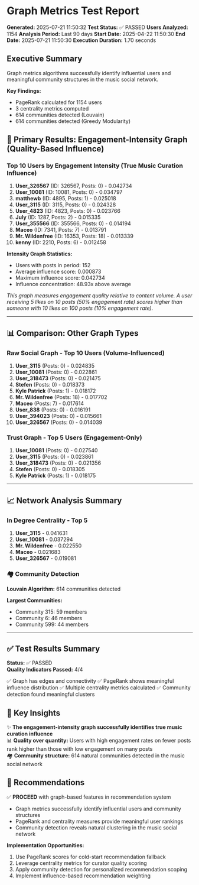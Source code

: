 # Graph Metrics Test Report

**Generated:** 2025-07-21 11:50:32
**Test Status:** ✅ PASSED
**Users Analyzed:** 1154
**Analysis Period:** Last 90 days
**Start Date:** 2025-04-22 11:50:30
**End Date:** 2025-07-21 11:50:30
**Execution Duration:** 1.70 seconds

## Executive Summary

Graph metrics algorithms successfully identify influential users and meaningful community structures in the music social network.

**Key Findings:**
- PageRank calculated for 1154 users
- 3 centrality metrics computed
- 614 communities detected (Louvain)
- 614 communities detected (Greedy Modularity)

## 🎯 Primary Results: Engagement-Intensity Graph (Quality-Based Influence)

### Top 10 Users by Engagement Intensity (True Music Curation Influence)
1. **User_326567** (ID: 326567, Posts: 0) - 0.042734
2. **User_10081** (ID: 10081, Posts: 0) - 0.034797
3. **matthewb** (ID: 4895, Posts: 1) - 0.025018
4. **User_3115** (ID: 3115, Posts: 0) - 0.024328
5. **User_4823** (ID: 4823, Posts: 0) - 0.023766
6. **July** (ID: 1287, Posts: 2) - 0.015335
7. **User_355566** (ID: 355566, Posts: 0) - 0.014194
8. **Maceo** (ID: 7341, Posts: 7) - 0.013791
9. **Mr. Wildenfree** (ID: 16353, Posts: 18) - 0.013339
10. **kenny** (ID: 2210, Posts: 6) - 0.012458

**Intensity Graph Statistics:**
- Users with posts in period: 152
- Average influence score: 0.000873
- Maximum influence score: 0.042734
- Influence concentration: 48.93x above average

*This graph measures engagement quality relative to content volume. A user receiving 5 likes on 10 posts (50% engagement rate) scores higher than someone with 10 likes on 100 posts (10% engagement rate).*

---

## 📊 Comparison: Other Graph Types

### Raw Social Graph - Top 10 Users (Volume-Influenced)
1. **User_3115** (Posts: 0) - 0.024835
2. **User_10081** (Posts: 0) - 0.022861
3. **User_318473** (Posts: 0) - 0.021475
4. **Stefen** (Posts: 0) - 0.018373
5. **Kyle Patrick** (Posts: 1) - 0.018172
6. **Mr. Wildenfree** (Posts: 18) - 0.017702
7. **Maceo** (Posts: 7) - 0.017614
8. **User_838** (Posts: 0) - 0.016191
9. **User_394023** (Posts: 0) - 0.015661
10. **User_326567** (Posts: 0) - 0.014039

### Trust Graph - Top 5 Users (Engagement-Only)
1. **User_10081** (Posts: 0) - 0.027540
2. **User_3115** (Posts: 0) - 0.023861
3. **User_318473** (Posts: 0) - 0.021356
4. **Stefen** (Posts: 0) - 0.018305
5. **Kyle Patrick** (Posts: 1) - 0.018175

---

## 📈 Network Analysis Summary

### In Degree Centrality - Top 5
1. **User_3115** - 0.041631
2. **User_10081** - 0.037294
3. **Mr. Wildenfree** - 0.022550
4. **Maceo** - 0.021683
5. **User_326567** - 0.019081

### 🏘️ Community Detection

**Louvain Algorithm:** 614 communities detected

**Largest Communities:**
- Community 315: 59 members
- Community 6: 46 members
- Community 599: 44 members


---

## ✅ Test Results Summary

**Status:** ✅ PASSED  
**Quality Indicators Passed:** 4/4

✅ Graph has edges and connectivity
✅ PageRank shows meaningful influence distribution
✅ Multiple centrality metrics calculated
✅ Community detection found meaningful clusters


## 🎯 Key Insights

✨ **The engagement-intensity graph successfully identifies true music curation influence**  
📊 **Quality over quantity:** Users with high engagement rates on fewer posts rank higher than those with low engagement on many posts  
🏘️ **Community structure:** 614 natural communities detected in the music social network

## 🚀 Recommendations

✅ **PROCEED** with graph-based features in recommendation system
- Graph metrics successfully identify influential users and community structures
- PageRank and centrality measures provide meaningful user rankings
- Community detection reveals natural clustering in the music social network

**Implementation Opportunities:**
1. Use PageRank scores for cold-start recommendation fallback
2. Leverage centrality metrics for curator quality scoring
3. Apply community detection for personalized recommendation scoping
4. Implement influence-based recommendation weighting
